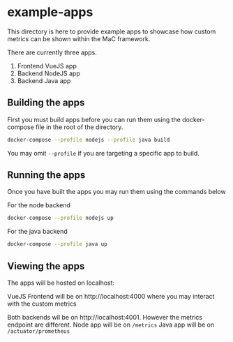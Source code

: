 # example-apps

This directory is here to provide example apps to showcase how custom metrics can be shown within the MaC framework.

There are currently three apps.

1. Frontend VueJS app
1. Backend NodeJS app
1. Backend Java app

## Building the apps

First you must build apps before you can run them using the docker-compose file in the root of the directory.

```sh
docker-compose --profile nodejs --profile java build 
```

You may omit `--profile` if you are targeting a specific app to build.

## Running the apps

Once you have built the apps you may run them using the commands below

For the node backend
```sh
docker-compose --profile nodejs up
```

For the java backend
```sh
docker-compose --profile java up
```

## Viewing the apps

The apps will be hosted on localhost:

VueJS Frontend will be on http://localhost:4000 where you may interact with the custom metrics

Both backends wll be on http://localhost:4001. However the metrics endpoint are different.
Node app will be on `/metrics`
Java app will be on `/actuator/prometheus`


